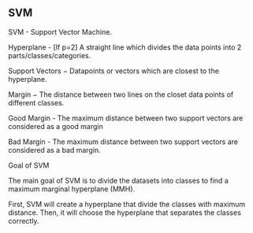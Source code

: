 ## SVM
SVM - Support Vector Machine.

Hyperplane - [If p=2] A straight  line which divides the data points into 2 parts/classes/categories.

Support Vectors − Datapoints or vectors which  are closest to the hyperplane.

Margin − The distance between two lines on the closet data points of different classes. 

Good Margin - The maximum distance between two support vectors are considered as a good margin 

Bad Margin -  The maximum distance between two support vectors are considered as a bad margin.


Goal of SVM

The main goal of SVM is to divide the datasets into classes to find a maximum marginal hyperplane (MMH).

First, SVM will create a hyperplane that divide the classes with maximum distance. Then, it will choose the hyperplane that separates the classes correctly.
